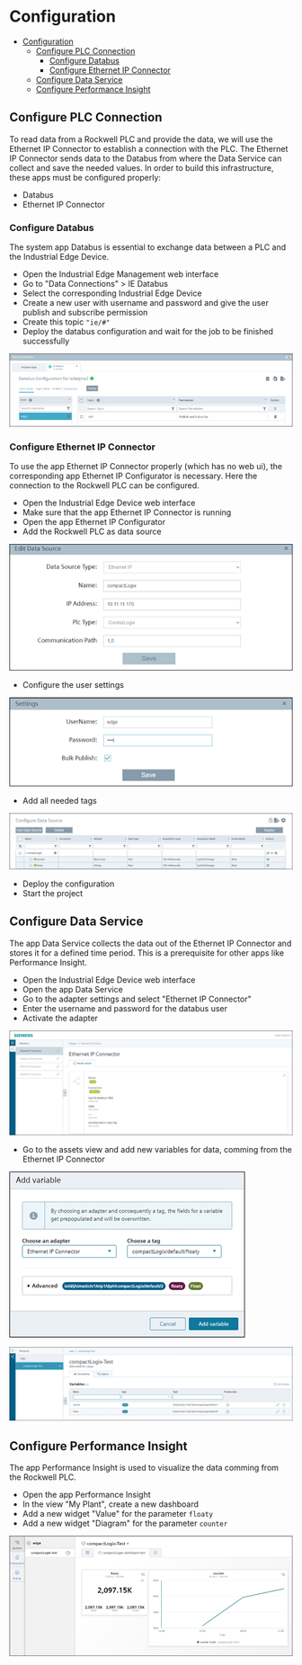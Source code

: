 # Configuration

- [Configuration](#configuration)
  - [Configure PLC Connection](#configure-plc-connection)
    - [Configure Databus](#configure-databus)
    - [Configure Ethernet IP Connector](#configure-ethernet-ip-connector)
  - [Configure Data Service](#configure-data-service)
  - [Configure Performance Insight](#configure-performance-insight)

## Configure PLC Connection

To read data from a Rockwell PLC and provide the data, we will use the Ethernet IP Connector to establish a connection with the PLC.
The Ethernet IP Connector sends data to the Databus from where the Data Service can collect and save the needed values.
In order to build this infrastructure, these apps must be configured properly:

- Databus
- Ethernet IP Connector

### Configure Databus

The system app Databus is essential to exchange data between a PLC and the Industrial Edge Device.

- Open the Industrial Edge Management web interface
- Go to "Data Connections" > IE Databus
- Select the corresponding Industrial Edge Device
- Create a new user with username and password and give the user publish and subscribe permission
- Create this topic `"ie/#"`
- Deploy the databus configuration and wait for the job to be finished successfully

![Databus](/docs/graphics/Databus.png)

### Configure Ethernet IP Connector

To use the app Ethernet IP Connector properly (which has no web ui), the corresponding app Ethernet IP Configurator is necessary.
Here the connection to the Rockwell PLC can be configured.

- Open the Industrial Edge Device web interface
- Make sure that the app Ethernet IP Connector is running
- Open the app Ethernet IP Configurator
- Add the Rockwell PLC as data source

![Source](/docs/graphics/ethernet_ip_source.png)

- Configure the user settings
  
![Settings](graphics/ethernet_ip_settings.png)

- Add all needed tags

![Tags](/docs/graphics/ethernet_ip_tags.png)

- Deploy the configuration
- Start the project

## Configure Data Service

The app Data Service collects the data out of the Ethernet IP Connector and stores it for a defined time period.
This is a prerequisite for other apps like Performance Insight.

- Open the Industrial Edge Device web interface
- Open the app Data Service
- Go to the adapter settings and select "Ethernet IP Connector"
- Enter the username and password for the databus user
- Activate the adapter

![DataServiceAdapter](/docs/graphics/DataService_Adapter.png)

- Go to the assets view and add new variables for data, comming from the Ethernet IP Connector

![DataServiceAdapter](/docs/graphics/DataService_Add.png)

![DataServiceAdapter](/docs/graphics/DataService_Variables.png)

## Configure Performance Insight

The app Performance Insight is used to visualize the data comming from the Rockwell PLC.

- Open the app Performance Insight
- In the view "My Plant", create a new dashboard
- Add a new widget "Value" for the parameter `floaty`
- Add a new widget "Diagram" for the parameter `counter`

![PerformanceInsight](/docs/graphics/PerformanceInsight.png)
